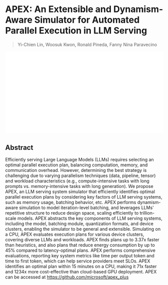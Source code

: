 # APEX: An Extensible and Dynamism-Aware Simulator for Automated Parallel Execution in LLM Serving

> Yi-Chien Lin, Woosuk Kwon, Ronald Pineda, Fanny Nina Paravecino

<p align="center">
<img src="../../blank.jpg" width="600" title="blank">
</p>

## Abstract

Efficiently serving Large Language Models (LLMs) requires selecting an
optimal parallel execution plan, balancing computation, memory, and
communication overhead. However, determining the best strategy is challenging
due to varying parallelism techniques (data, pipeline, tensor) and workload
characteristics (e.g., compute-intensive tasks with long prompts vs.
memory-intensive tasks with long generation). We propose APEX, an LLM serving
system simulator that efficiently identifies optimal parallel execution plans
by considering key factors of LLM serving systems, such as memory usage,
batching behavior, etc. APEX performs dynamism-aware simulation to model
iteration-level batching, and leverages LLMs' repetitive structure to reduce
design space, scaling efficiently to trillion-scale models. APEX abstracts the
key components of LLM serving systems, including the model, batching module,
quantization formats, and device clusters, enabling the simulator to be general
and extensible. Simulating on a CPU, APEX evaluates execution plans for various
device clusters, covering diverse LLMs and workloads. APEX finds plans up to
3.37x faster than heuristics, and also plans that reduce energy consumption by
up to 45% compared to latency-optimal plans. APEX performs comprehensive
evaluations, reporting key system metrics like time per output token and time
to first token, which can help service providers meet SLOs. APEX identifies an
optimal plan within 15 minutes on a CPU, making it 71x faster and 1234x more
cost-effective than cloud-based GPU deployment. APEX can be accessed at
https://github.com/microsoft/apex_plus

